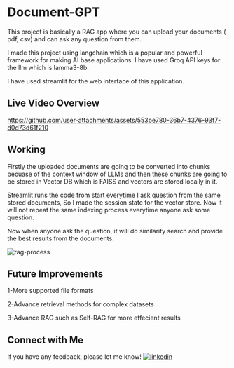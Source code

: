 
# Document-GPT
This project is basically a RAG app where you can upload your documents ( pdf, csv) and can ask any question from them.

I made this project using langchain which is a popular and powerful framework for making AI base applications. I have used Groq API keys for the llm which is lamma3-8b.

I have used streamlit for the web interface of this application.


## Live Video Overview

https://github.com/user-attachments/assets/553be780-36b7-4376-93f7-d0d73d61f210
## Working

Firstly the uploaded documents are going to be converted into chunks becuase of the context window of LLMs and then these chunks are going to be stored in Vector DB which is FAISS and vectors are stored locally in it.

Streamlit runs the code from start everytime I ask question from the same stored documents, So I made the session state for the vector store. Now it will not repeat the same indexing process everytime anyone ask some question.

Now when anyone ask the question, it will do similarity search and provide the best results from the documents.

![rag-process](https://github.com/user-attachments/assets/7b824afc-d005-468f-b294-07d22e770f03)

## Future Improvements

1-More supported file formats

2-Advance retrieval methods for complex datasets

3-Advance RAG such as Self-RAG for more effecient results

## Connect with Me
If you have any feedback, please let me know!
[![linkedin](https://img.shields.io/badge/linkedin-0A66C2?style=for-the-badge&logo=linkedin&logoColor=white)](https://www.linkedin.com/in/usman-tahir-676a51291)


